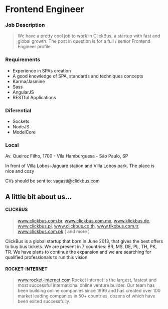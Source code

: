 # Frontend Engineer 

### Job Description

> We have a pretty cool job to work in ClickBus, a startup with fast and global growth.
> The post in question is for a full / senior Frontend Engineer profile.

### Requirements
- Experience in SPAs creation
- A good knowledge of SPA, standards and techniques concepts
- Karma/Jasmine
- Sass
- AngularJS
- RESTful Applications

### Diferential
- Sockets
- NodeJS
- ModelCore


### Local

Av. Queiroz Filho, 1700 - Vila Hamburguesa - São Paulo, SP

In front of Villa Lobos-Jaguaré station and Villa Lobos park. The place is nice and cozy

CVs should be sent to: vagasti@clickbus.com

## A little bit about us...

#### CLICKBUS 
> www.clickbus.com.br, www.clickbus.com.mx, www.klickbus.de, www.clickbus.pl, www.clickbus.co.th, www.tikobus.com.tr, www.clickbus.com.pk ( and more )

ClickBus is a global startup that born in June 2013, that gives the best offers to buy bus tickets. We are present in 7 countries: BR, MS, DE, PL, TH, PK, TR. We have plans to continue the expansion and we are searching for qualified professionals to run this vision.

#### ROCKET-INTERNET
> www.rocket-internet.com
Rocket Internet is the largest, fastest and most successful international online venture builder. Our team has been building online companies since 1999 and has created over 100 market leading companies in 50+ countries, dozens of which have been exited successfully.

